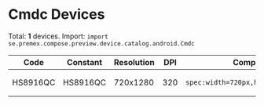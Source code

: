 # Cmdc Devices

Total: **1** devices. Import: `import se.premex.compose.preview.device.catalog.android.Cmdc`

| Code | Constant | Resolution | DPI | Compose Spec | Preview Usage |
|------|----------|------------|-----|-------------|---------------|
| HS8916QC | HS8916QC | 720x1280 | 320 | `spec:width=720px,height=1280px,dpi=320` | `@Preview(device = Cmdc.HS8916QC)` |

<!-- Generated automatically. Do not edit manually. -->
